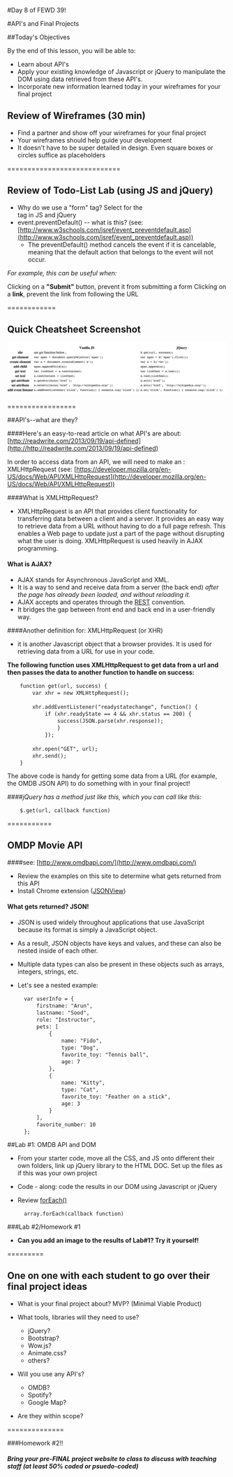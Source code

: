 #Day 8 of FEWD 39!

#API's and Final Projects

##Today's Objectives

By the end of this lesson, you will be able to:

- Learn about API's
- Apply your existing knowledge of Javascript or jQuery to manipulate the DOM using data retrieved from these API's.
- Incorporate new information learned today in your wireframes for your final project


## Review of Wireframes (30 min)

* Find a partner and show off your wireframes for your final project
* Your wireframes should help guide your development
* It doesn't have to be super detailed in design. Even square boxes or circles suffice as placeholders


============================


## Review of Todo-List Lab (using JS and jQuery)
* Why do we use a "form" tag? Select for the <form> tag in JS and jQuery
* event.preventDefault()  -- what is this?  (see: [http://www.w3schools.com/jsref/event_preventdefault.asp](http://www.w3schools.com/jsref/event_preventdefault.asp))
	* The preventDefault() method cancels the event if it is cancelable, meaning that the default action that belongs to the event will not occur.

_For example, this can be useful when:_

Clicking on a __"Submit"__ button, prevent it from submitting a form
Clicking on a __link__, prevent the link from following the URL


============

## Quick Cheatsheet Screenshot

![jQuery CheatSheet Example](img/jQuery_JS_Cheatsheet.png)

=================


##API's--what are they?

####Here's an easy-to-read article on what API's are about: [http://readwrite.com/2013/09/19/api-defined](http://http://readwrite.com/2013/09/19/api-defined)


In order to access data from an API, we will need to make an :   XMLHttpRequest (see: [https://developer.mozilla.org/en-US/docs/Web/API/XMLHttpRequest](http://developer.mozilla.org/en-US/docs/Web/API/XMLHttpRequest))

####What is XMLHttpRequest? 
* XMLHttpRequest is an API that provides client functionality for transferring data between a client and a server. It provides an easy way to retrieve data from a URL without having to do a full page refresh. This enables a Web page to update just a part of the page without disrupting what the user is doing.  XMLHttpRequest is used heavily in AJAX programming.

#### What is AJAX?
* AJAX stands for Asynchronous JavaScript and XML.
* It is a way to send and receive data from a server (the back end) _after the page has already been loaded, and without reloading it._
* AJAX accepts and operates through the [REST](http://en.wikipedia.org/wiki/Representational_state_transfer) convention. 
* It bridges the gap between front end and back end in a user-friendly way.



####Another definition for: XMLHttpRequest (or XHR) 
* it is another Javascript object that a browser provides. It is used for retrieving data from a URL for use in your code.

__The following function uses XMLHttpRequest to get data from a url and then passes the data to another function to handle on success:__

		function get(url, success) {
  			var xhr = new XMLHttpRequest();

  			xhr.addEventListener("readystatechange", function() {
    			if (xhr.readyState == 4 && xhr.status == 200) {
      				success(JSON.parse(xhr.response));
    				}
  				});

  			xhr.open("GET", url);
  			xhr.send();
		}
The above code is handy for getting some data from a URL (for example, the OMDB JSON API) to do something with in your final project!

####_jQuery has a method just like this, which you can call like this:_ 
		
		$.get(url, callback function)

===========

## OMDP Movie API 

####see: [http://www.omdbapi.com/](http://www.omdbapi.com/)

* Review the examples on this site to determine what gets returned from this API
* Install Chrome extension ([JSONView](http://chrome.google.com/webstore/detail/jsonview/chklaanhfefbnpoihckbnefhakgolnmc?hl=en))

#### What gets returned? JSON!
* JSON is used widely throughout applications that use JavaScript because its format is simply a JavaScript object.
* As a result, JSON objects have keys and values, and these can also be nested inside of each other.
* Multiple data types can also be present in these objects such as arrays, integers, strings, etc.
* Let's see a nested example:

		var userInfo = {
    		firstname: "Arun",
    		lastname: "Sood",
    		role: "Instructor",
    		pets: [
        		{
            		name: "Fido",
            		type: "Dog",
            		favorite_toy: "Tennis ball",
            		age: 7
        		},
        		{
            		name: "Kitty",
            		type: "Cat",
            		favorite_toy: "Feather on a stick",
            		age: 3
        		}
    		],
    		favorite_number: 10
		};

##Lab #1:  OMDB API and DOM

* From your starter code, move all the CSS, and JS onto different their own folders, link up jQuery library to the HTML DOC.  Set up the files as if this was your own project
* Code - along:  code the results in our DOM using Javascript or jQuery
* Review [forEach()](https://developer.mozilla.org/en-US/docs/Web/JavaScript/Reference/Global_Objects/Array/forEach)

		array.forEach(callback function)

###Lab #2/Homework #1

* __Can you add an image to the results of Lab#1?  Try it yourself!__  

	

=========

## One on one with each student to go over their final project ideas

* What is your final project about? MVP? (Minimal Viable Product)
* What tools, libraries will they need to use?  
	* jQuery?
	* Bootstrap?
	* Wow.js?
	* Animate.css?
	* others?
	
* Will you use any API's?
	* OMDB?
	* Spotify?
	* Google Map? 
	
* Are they within scope?

==============

###Homework #2!!   
##### Bring your _pre-FINAL_ project website to class to discuss with teaching staff  (at least 50% coded or psuedo-coded)